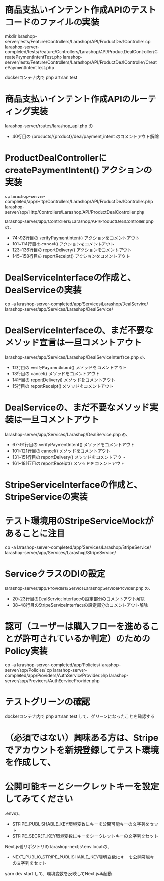 # 商品支払いインテント作成APIのテストコードのファイルの実装
mkdir larashop-server/tests/Feature/Controllers/Larashop/API/ProductDealController
cp larashop-server-completed/tests/Feature/Controllers/Larashop/API/ProductDealController/CreatePaymentIntentTest.php larashop-server/tests/Feature/Controllers/Larashop/API/ProductDealController/CreatePaymentIntentTest.php

dockerコンテナ内で
php artisan test

# 商品支払いインテント作成APIのルーティング実装
larashop-server/routes/larashop_api.php の
 - 40行目の /products/{product}/deal/payment_intent のコメントアウト解除

# ProductDealControllerに createPaymentIntent() アクションの実装
cp larashop-server-completed/app/Http/Controllers/Larashop/API/ProductDealController.php larashop-server/app/Http/Controllers/Larashop/API/ProductDealController.php

larashop-server/app/Controllers/Larashop/API/ProductDealController.php の、
 - 74~92行目の verifyPaymentIntent() アクションをコメントアウト
 - 101~114行目の cancel() アクションをコメントアウト
 - 123~136行目の reportDelivery() アクションをコメントアウト
 - 145~158行目の reportReceipt() アクションをコメントアウト

# DealServiceInterfaceの作成と、DealServiceの実装
cp -a larashop-server-completed/app/Services/Larashop/DealService/ larashop-server/app/Services/Larashop/DealService/

# DealServiceInterfaceの、まだ不要なメソッド宣言は一旦コメントアウト
larashop-server/app/Services/Larashop/DealServiceInterface.php の、
 - 12行目の verifyPaymentIntent() メソッドをコメントアウト
 - 13行目の cancel() メソッドをコメントアウト
 - 14行目の reportDelivery() メソッドをコメントアウト
 - 15行目の reportReceipt() メソッドをコメントアウト

# DealServiceの、まだ不要なメソッド実装は一旦コメントアウト
larashop-server/app/Services/Larashop/DealService.php の、
 - 67~91行目の verifyPaymentIntent() メソッドをコメントアウト
 - 101~121行目の cancel() メソッドをコメントアウト
 - 131~151行目の reportDelivery() メソッドをコメントアウト
 - 161~181行目の reportReceipt() メソッドをコメントアウト

# StripeServiceInterfaceの作成と、StripeServiceの実装
# テスト環境用のStripeServiceMockがあることに注目
cp -a larashop-server-completed/app/Services/Larashop/StripeService/ larashop-server/app/Services/Larashop/StripeService/

# ServiceクラスのDIの設定
larashop-server/app/Providers/ServiceLarashopServiceProvider.php の、
 - 20~23行目のDealServiceInterfaceの設定部分のコメントアウト解除
 - 38~48行目のStripeServiceInterfaceの設定部分のコメントアウト解除

# 認可（ユーザーは購入フローを進めることが許可されているか判定）のためのPolicy実装
cp -a larashop-server-completed/app/Policies/ larashop-server/app/Policies/
cp larashop-server-completed/app/Providers/AuthServiceProvider.php larashop-server/app/Providers/AuthServiceProvider.php

# テストグリーンの確認
dockerコンテナ内で
php artisan test
して、グリーンになったことを確認する

# （必須ではない）興味ある方は、Stripeでアカウントを新規登録してテスト環境を作成して、
# 公開可能キーとシークレットキーを設定してみてください
.envの、
 - STRIPE_PUBLISHABLE_KEY環境変数にキーを公開可能キーの文字列をセット
 - STRIPE_SECRET_KEY環境変数にキーをシークレットキーの文字列をセット

Next.js側リポジトリの larashop-nextjs/.env.local の、
 - NEXT_PUBLIC_STRIPE_PUBLISHABLE_KEY環境変数にキーを公開可能キーの文字列をセット

yarn dev start
して、環境変数を反映してNext.js再起動